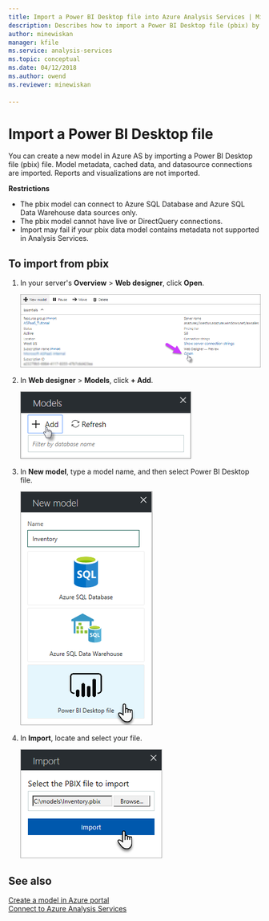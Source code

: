 ```yaml
---
title: Import a Power BI Desktop file into Azure Analysis Services | Microsoft Docs
description: Describes how to import a Power BI Desktop file (pbix) by using Azure portal.
author: minewiskan
manager: kfile
ms.service: analysis-services
ms.topic: conceptual
ms.date: 04/12/2018
ms.author: owend
ms.reviewer: minewiskan

---
```


# Import a Power BI Desktop file

You can create a new model in Azure AS by importing a Power BI Desktop file (pbix) file. Model metadata, cached data, and datasource connections are imported. Reports and visualizations are not imported.

**Restrictions**   
- The pbix model can connect to Azure SQL Database and Azure SQL Data Warehouse data sources only. 
- The pbix model cannot have live or DirectQuery connections. 
- Import may fail if your pbix data model contains metadata not supported in Analysis Services.

## To import from pbix

1. In your server's **Overview** > **Web designer**, click **Open**.

    ![Create a model in Azure portal](./media/analysis-services-create-model-portal/aas-create-portal-overview-wd.png)

2. In **Web designer** > **Models**, click **+ Add**.

    ![Create a model in Azure portal](./media/analysis-services-create-model-portal/aas-create-portal-models.png)

3. In **New model**, type a model name, and then select Power BI Desktop file.

    ![New model dialog in Azure portal](./media/analysis-services-import-pbix/aas-import-pbix-new-model.png)

4. In **Import**, locate and select your file.

     ![Connect dialog in Azure portal](./media/analysis-services-import-pbix/aas-import-pbix-select-file.png)

## See also

[Create a model in Azure portal](analysis-services-create-model-portal.md)   
[Connect to Azure Analysis Services](analysis-services-connect.md)  
